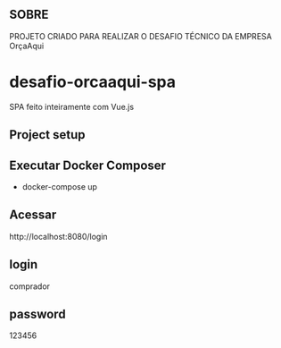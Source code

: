 ## SOBRE
PROJETO CRIADO PARA REALIZAR O DESAFIO TÉCNICO DA EMPRESA OrçaAqui

# desafio-orcaaqui-spa
SPA feito inteiramente com Vue.js

## Project setup
## Executar Docker Composer 
- docker-compose up
## Acessar
http://localhost:8080/login
## login 
comprador
## password
123456


